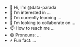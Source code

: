 - 👋 Hi, I’m @data-parada
- 👀 I’m interested in ...
- 🌱 I’m currently learning ...
- 💞️ I’m looking to collaborate on ...
- 📫 How to reach me ...
- 😄 Pronouns: ...
- ⚡ Fun fact: ...

<!---
data-parada/data-parada is a ✨ special ✨ repository because its `README.md` (this file) appears on your GitHub profile.
You can click the Preview link to take a look at your changes.
--->
